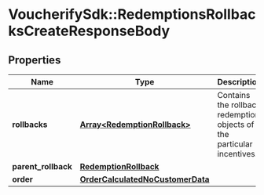 # VoucherifySdk::RedemptionsRollbacksCreateResponseBody

## Properties

| Name | Type | Description | Notes |
| ---- | ---- | ----------- | ----- |
| **rollbacks** | [**Array&lt;RedemptionRollback&gt;**](RedemptionRollback.md) | Contains the rollback redemption objects of the particular incentives. | [optional] |
| **parent_rollback** | [**RedemptionRollback**](RedemptionRollback.md) |  | [optional] |
| **order** | [**OrderCalculatedNoCustomerData**](OrderCalculatedNoCustomerData.md) |  | [optional] |

